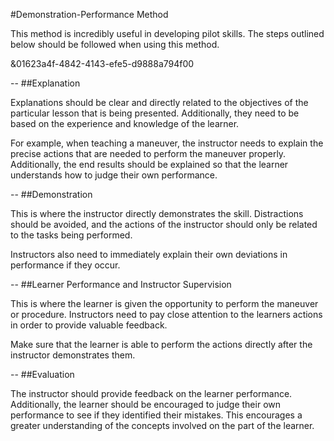 #Demonstration-Performance Method

This method is incredibly useful in developing pilot skills. The steps outlined below should be followed when using this method.

&01623a4f-4842-4143-efe5-d9888a794f00

--
##Explanation

Explanations should be clear and directly related to the objectives of the particular lesson that is being presented. Additionally, they need to be based on the experience and knowledge of the learner.

For example, when teaching a maneuver, the instructor needs to explain the precise actions that are needed to perform the maneuver properly. Additionally, the end results should be explained so that the learner understands how to judge their own performance.

--
##Demonstration

This is where the instructor directly demonstrates the skill. Distractions should be avoided, and the actions of the instructor should only be related to the tasks being performed. 

Instructors also need to immediately explain their own deviations in performance if they occur.

--
##Learner Performance and Instructor Supervision

This is where the learner is given the opportunity to perform the maneuver or procedure. Instructors need to pay close attention to the learners actions in order to provide valuable feedback.

Make sure that the learner is able to perform the actions directly after the instructor demonstrates them. 

--
##Evaluation

The instructor should provide feedback on the learner performance. Additionally, the learner should be encouraged to judge their own performance to see if they identified their mistakes. This encourages a greater understanding of the concepts involved on the part of the learner.

